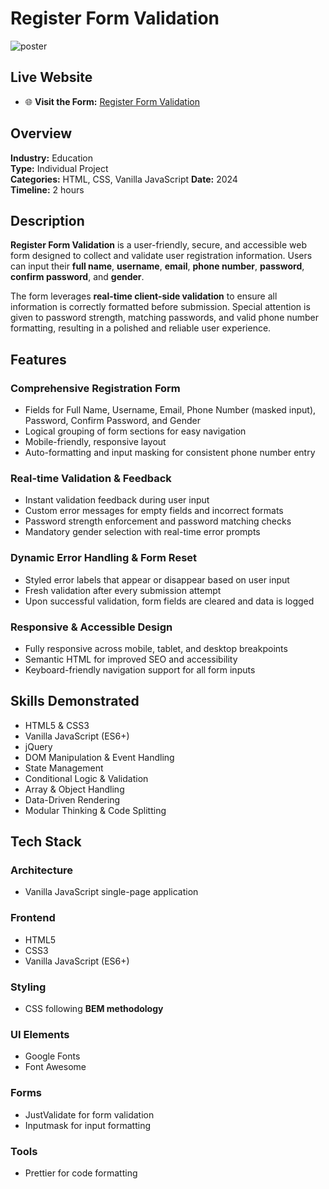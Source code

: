 # Register Form Validation

![poster](https://github.com/user-attachments/assets/33db7760-1239-444b-9740-53345171eda0)


## Live Website

- 🌐 **Visit the Form:** [Register Form Validation](https://marynashavlak.github.io/registration-form-validation/)  

## Overview

**Industry:** Education  
**Type:** Individual Project  
**Categories:** HTML, CSS, Vanilla JavaScript
**Date:** 2024  
**Timeline:** 2 hours  

## Description

**Register Form Validation** is a user-friendly, secure, and accessible web form designed to collect and validate user registration information. Users can input their **full name**, **username**, **email**, **phone number**, **password**, **confirm password**, and **gender**.

The form leverages **real-time client-side validation** to ensure all information is correctly formatted before submission. Special attention is given to password strength, matching passwords, and valid phone number formatting, resulting in a polished and reliable user experience.

## Features

### Comprehensive Registration Form

- Fields for Full Name, Username, Email, Phone Number (masked input), Password, Confirm Password, and Gender  
- Logical grouping of form sections for easy navigation  
- Mobile-friendly, responsive layout  
- Auto-formatting and input masking for consistent phone number entry  

### Real-time Validation & Feedback

- Instant validation feedback during user input  
- Custom error messages for empty fields and incorrect formats  
- Password strength enforcement and password matching checks  
- Mandatory gender selection with real-time error prompts  

### Dynamic Error Handling & Form Reset

- Styled error labels that appear or disappear based on user input  
- Fresh validation after every submission attempt  
- Upon successful validation, form fields are cleared and data is logged  

### Responsive & Accessible Design

- Fully responsive across mobile, tablet, and desktop breakpoints  
- Semantic HTML for improved SEO and accessibility  
- Keyboard-friendly navigation support for all form inputs  

## Skills Demonstrated

- HTML5 & CSS3  
- Vanilla JavaScript (ES6+)  
- jQuery  
- DOM Manipulation & Event Handling  
- State Management  
- Conditional Logic & Validation  
- Array & Object Handling  
- Data-Driven Rendering  
- Modular Thinking & Code Splitting  

## Tech Stack

### Architecture

- Vanilla JavaScript single-page application  

### Frontend

- HTML5  
- CSS3  
- Vanilla JavaScript (ES6+)  

### Styling

- CSS following **BEM methodology**  

### UI Elements

- Google Fonts  
- Font Awesome  

### Forms

- JustValidate for form validation  
- Inputmask for input formatting  

### Tools

- Prettier for code formatting  





